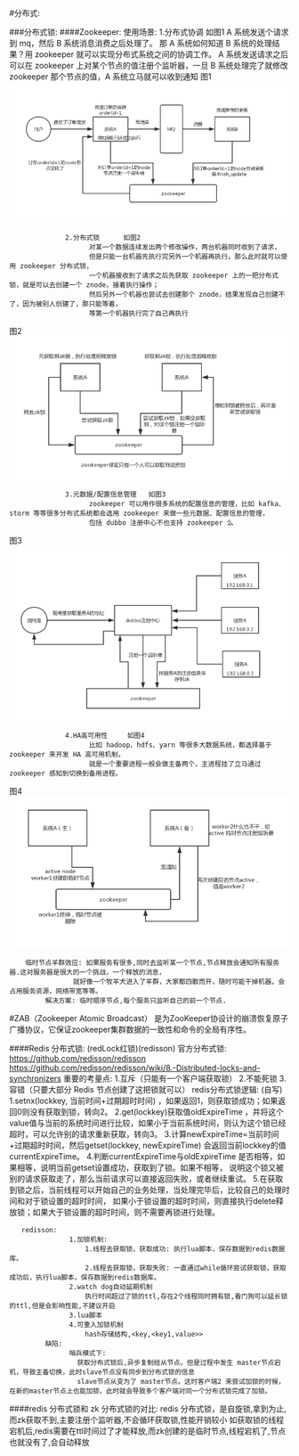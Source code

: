 #分布式:
   
   ###分布式锁:
   ####Zookeeper:
        使用场景: 1.分布式协调    如图1
                        A 系统发送个请求到 mq，然后 B 系统消息消费之后处理了。
                        那 A 系统如何知道 B 系统的处理结果？用 zookeeper 就可以实现分布式系统之间的协调工作。
                        A 系统发送请求之后可以在 zookeeper 上对某个节点的值注册个监听器，一旦 B 系统处理完了就修改 zookeeper 那个节点的值，A 系统立马就可以收到通知
   图1![](document/resource/分布式协调.png)
   
                  2.分布式锁      如图2
                        对某一个数据连续发出两个修改操作，两台机器同时收到了请求，
                        但是只能一台机器先执行完另外一个机器再执行。那么此时就可以使用 zookeeper 分布式锁，
                        一个机器接收到了请求之后先获取 zookeeper 上的一把分布式锁，就是可以去创建一个 znode，接着执行操作；
                        然后另外一个机器也尝试去创建那个 znode，结果发现自己创建不了，因为被别人创建了，那只能等着，
                        等第一个机器执行完了自己再执行
   图2![](document/resource/分布式锁.png)
               
                  3.元数据/配置信息管理   如图3
                        zookeeper 可以用作很多系统的配置信息的管理，比如 kafka、storm 等等很多分布式系统都会选用 zookeeper 来做一些元数据、配置信息的管理，
                        包括 dubbo 注册中心不也支持 zookeeper 么
   图3![](document/resource/zookeeper注册中心.png)
    
                  4.HA高可用性     如图4
                        比如 hadoop、hdfs、yarn 等很多大数据系统，都选择基于 zookeeper 来开发 HA 高可用机制，
                        就是一个重要进程一般会做主备两个，主进程挂了立马通过 zookeeper 感知到切换到备用进程。
   图4![](document/resource/HA高可用性.png)   
            
        临时节点羊群效应: 如果服务有很多,同时去监听某一个节点,节点释放会通知所有服务器.这对服务器是很大的一个挑战，一个释放的消息，
                    就好像一个牧羊犬进入了羊群，大家都四散而开，随时可能干掉机器，会占用服务资源，网络带宽等等。
             解决方案: 临时顺序节点,每个服务只监听自己的前一个节点.
   
   #ZAB（Zookeeper Atomic Broadcast）
       是为ZooKeeper协设计的崩溃恢复原子广播协议，它保证zookeeper集群数据的一致性和命令的全局有序性。
       
   
   ####Redis 分布式锁: (redLock红锁)(redisson)
       官方分布式锁: https://github.com/redisson/redisson
                     https://github.com/redisson/redisson/wiki/8.-Distributed-locks-and-synchronizers
       重要的考量点:
                   1.互斥（只能有一个客户端获取锁）
                   2.不能死锁
                   3.容错（只要大部分 Redis 节点创建了这把锁就可以）
       redis分布式锁逻辑: (自写)
                   1.setnx(lockkey, 当前时间+过期超时时间) ，如果返回1，则获取锁成功；如果返回0则没有获取到锁，转向2。
                   2.get(lockkey)获取值oldExpireTime ，并将这个value值与当前的系统时间进行比较，如果小于当前系统时间，则认为这个锁已经超时，可以允许别的请求重新获取，转向3。
                   3.计算newExpireTime=当前时间+过期超时时间，然后getset(lockkey, newExpireTime) 会返回当前lockkey的值currentExpireTime。
                   4.判断currentExpireTime与oldExpireTime 是否相等，如果相等，说明当前getset设置成功，获取到了锁。如果不相等，
                       说明这个锁又被别的请求获取走了，那么当前请求可以直接返回失败，或者继续重试。
                   5.在获取到锁之后，当前线程可以开始自己的业务处理，当处理完毕后，比较自己的处理时间和对于锁设置的超时时间，
                       如果小于锁设置的超时时间，则直接执行delete释放锁；如果大于锁设置的超时时间，则不需要再锁进行处理。
                       
       redisson: 
                   1.加锁机制:
                       1.线程去获取锁，获取成功: 执行lua脚本，保存数据到redis数据库。
                       2.线程去获取锁，获取失败: 一直通过while循环尝试获取锁，获取成功后，执行lua脚本，保存数据到redis数据库。
                   2.watch dog自动延期机制
                       执行时间超过了锁的ttl,存在2个线程同时拥有锁,看门狗可以延长锁的ttl,但是会影响性能,不建议开启
                   3.lua脚本
                   4.可重入加锁机制
                       hash存储结构,<key,<key1,value>>  
             缺陷:
                   哨兵模式下:
                     获取分布式锁后,异步复制给从节点。但是过程中发生 master节点宕机，导致主备切换，此时slave节点没有同步到分布式锁的信息
                     slave节点从变为了 master节点。这时客户端2 来尝试加锁的时候，在新的master节点上也能加锁，此时就会导致多个客户端对同一个分布式锁完成了加锁。
        
   ####redis 分布式锁和 zk 分布式锁的对比:
       redis 分布式锁，是自旋锁,拿到为止,而zk获取不到,主要注册个监听器,不会循环获取锁,性能开销较小
       如获取锁的线程宕机后,redis需要在ttl时间过了才能释放,而zk创建的是临时节点,线程宕机了,节点也就没有了,会自动释放
       
